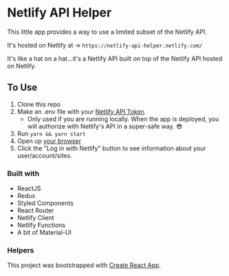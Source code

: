 # Netlify API Helper

This little app provides a way to use a limited subset of the Netlify API.

It's hosted on Netlify at → `https://netlify-api-helper.netlify.com/`

It's like a hat on a hat...it's a Netlify API built on top of the Netlify API hosted on Netlify.

## To Use

1. Clone this repo
2. Make an .env file with your [Netlify API Token](https://app.netlify.com/user/applications).
    - Only used if you are running locally. When the app is deployed, you will authorize with Netlify's API in a super-safe way. 😎
3. Run `yarn && yarn start`
4. Open up [your browser](http://localhost:3000)
5. Click the "Log in with Netlify" button to see information about your user/account/sites.

### Built with

- ReactJS
- Redux
- Styled Components
- React Router
- Netlify Client
- Netlify Functions
- A bit of Material-UI

### Helpers

This project was bootstrapped with [Create React App](https://github.com/facebook/create-react-app).
